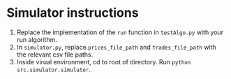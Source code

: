 # Simulator instructions
1. Replace the implementation of the `run` function in `testAlgo.py` with your run algorithm.
2. In `simulator.py`, replace `prices_file_path` and `trades_file_path` with the relevant csv file paths.
3. Inside virual environment, cd to root of directory. Run `python src.simulator.simulator`.
